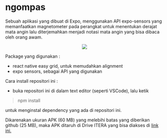 # ngompas
Sebuah aplikasi yang dibuat di Expo, menggunakan API expo-sensors yang memanfaatkan magnetometer pada perangkat untuk menentukan derajat mata angin lalu diterjemahkan
menjadi notasi mata angin yang bisa dibaca oleh orang awam.

<p align="center">
  <img 
    src="https://github.com/usagi13/ngompas/blob/master/assets/icon.png"
  >
</p>

Package yang digunakan :

- react native easy grid, untuk memudahkan alignment
- expo sensors, sebagai API yang digunakan

Cara install repositori ini :

- buka repositori ini di dalam text editor (seperti VSCode), lalu ketik
> npm install

untuk menginstal dependency yang ada di repositori ini.

Dikarenakan ukuran APK (60 MB) yang melebihi batas yang diberikan github (25 MB), maka APK ditaruh di Drive ITERA yang bisa diakses di [link ini.](https://drive.google.com/drive/folders/1utyNF0ynV1_LQhFiOyNZIKWy1Bz4kJip?usp=sharing "LINK APK DISINI")


